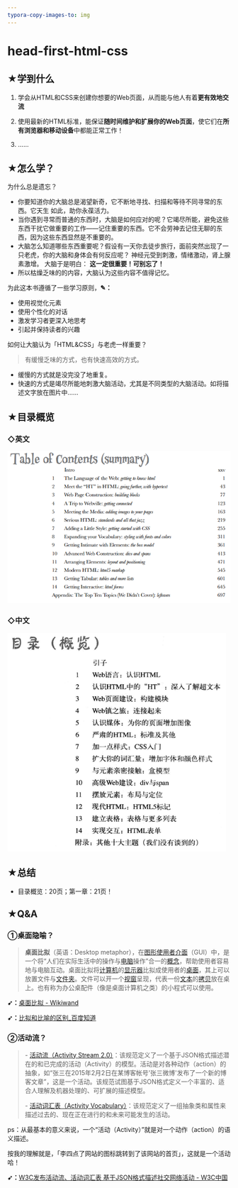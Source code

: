 ```yaml
---
typora-copy-images-to: img
---
```


# head-first-html-css

## ★学到什么

1. 学会从HTML和CSS来创建你想要的Web页面，从而能与他人有着**更有效地交流**
2. 使用最新的HTML标准，能保证**随时间维护和扩展你的Web页面**，使它们在**所有浏览器和移动设备**中都能正常工作！

3. ……

## ★怎么学？

为什么总是遗忘？

- 你要知道你的大脑总是渴望新奇，它不断地寻找、扫描和等待不同寻常的东西。它天生
  如此，助你永葆活力。
- 当你遇到寻常而普通的东西时，大脑是如何应对的呢？它竭尽所能，避免这些东西干扰它做重要的工作——记住重要的东西。它不会劳神去记住无聊的东西，因为这些东西显然是不重要的。
- 大脑怎么知道哪些东西重要呢？假设有一天你去徒步旅行，面前突然出现了一只老虎，你的大脑和身体会有何反应呢？
  神经元受到刺激，情绪激动，肾上腺素激增。
  大脑于是明白：
  **这一定很重要！可别忘了！**
- 所以枯燥乏味的的内容，大脑认为这些内容不值得记忆。

为此这本书遵循了一些学习原则，**✎：**

- 使用视觉化元素
- 使用个性化的对话
- 激发学习者更深入地思考
- 引起并保持读者的兴趣

如何让大脑认为「HTML&CSS」与老虎一样重要？

> 有缓慢乏味的方式，也有快速高效的方式。

- 缓慢的方式就是没完没了地重复。
- 快速的方式是竭尽所能地刺激大脑活动，尤其是不同类型的大脑活动。如将描述文字放在图片中……

## ★目录概览

### ◇英文

![1543548693216](img/1543548693216.png)

### ◇中文

![1543548837241](img/1543548837241.png)

## ★总结

- 目录概览：20页；第一章：21页！

## ★Q&A

### ①桌面隐喻？

> **桌面比拟**（英语：Desktop metaphor），在[图形使用者介面](https://www.wikiwand.com/zh-hans/%E5%9C%96%E5%BD%A2%E4%BD%BF%E7%94%A8%E8%80%85%E4%BB%8B%E9%9D%A2)（GUI）中，是一个将“人们在实际生活中的操作与[电脑](https://www.wikiwand.com/zh-hans/%E9%9B%BB%E8%85%A6)操作”合一的[概念](https://www.wikiwand.com/zh-hans/%E6%A6%82%E5%BF%B5)，帮助使用者容易地与电脑互动。桌面比拟将[计算机](https://www.wikiwand.com/zh-hans/%E8%A8%88%E7%AE%97%E6%A9%9F)的[显示器](https://www.wikiwand.com/zh-hans/%E9%A1%AF%E7%A4%BA%E5%99%A8)比拟成使用者的[桌面](https://www.wikiwand.com/zh-hans/%E6%A1%8C%E9%9D%A2)，其上可以放置文件与[文件夹](https://www.wikiwand.com/zh-hans/%E6%96%87%E4%BB%B6%E5%A4%B9)。文件可以开一个[视窗](https://www.wikiwand.com/zh-hans/%E8%A6%96%E7%AA%97)呈现，代表一份[文本](https://www.wikiwand.com/zh-hans/%E6%96%87%E6%9C%AC)的[拷贝](https://www.wikiwand.com/zh-hans/%E6%8B%B7%E8%B4%9D)放在桌上。也有称为办公桌配件（像是桌面计算机之类）的小程式可以使用。

**➹：**[桌面比拟 - Wikiwand](https://www.wikiwand.com/zh-hans/%E6%A1%8C%E9%9D%A2%E6%AF%94%E6%93%AC)

**➹：**[比拟和比喻的区别_百度知道](https://zhidao.baidu.com/question/52639472.html)

### ②活动流？

> \- [活动流（Activity Stream 2.0）](http://www.w3.org/TR/2015/WD-activitystreams-core-20150129/)：该规范定义了一个基于JSON格式描述潜在的和已完成的活动（Activity）的模型。活动是对各种动作（action）的抽象，如“张三在2015年2月2日在某博客帐号'张三微博'发布了一个新的博客文章”，这是一个活动。该规范试图基于JSON格式定义一个丰富的、适合人理解及机器处理的、可扩展的描述模型。
>
> \- [活动词汇表（Activity Vocabulary）](http://www.w3.org/TR/2015/WD-activitystreams-vocabulary-20150129/)：该规范定义了一组抽象类和属性来描述过去的、现在正在进行的和未来可能发生的活动。 

ps：从最基本的意义来说，一个“活动（Activity）”就是对一个动作（action）的语义描述。

按我的理解就是，「李四点了网站的图标跳转到了该网站的首页」，这就是一个活动哈！

**➹：**[W3C发布活动流、活动词汇表 基于JSON格式描述社交网络活动 - W3C中国](http://www.chinaw3c.org/archives/782/)

